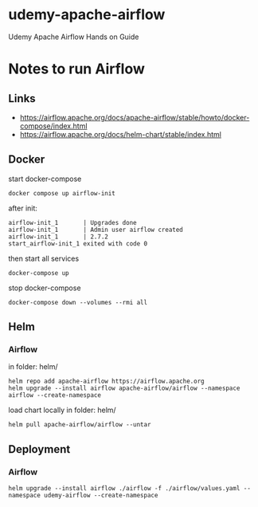 # udemy-apache-airflow
Udemy Apache Airflow Hands on Guide

# Notes to run Airflow
## Links
- https://airflow.apache.org/docs/apache-airflow/stable/howto/docker-compose/index.html
- https://airflow.apache.org/docs/helm-chart/stable/index.html

## Docker
start docker-compose
```shell
docker compose up airflow-init
```
after init:
```shell
airflow-init_1       | Upgrades done
airflow-init_1       | Admin user airflow created
airflow-init_1       | 2.7.2
start_airflow-init_1 exited with code 0
```
then start all services
```shell
docker-compose up
```
stop docker-compose
```shell
docker-compose down --volumes --rmi all
```

## Helm
### Airflow
in folder: helm/
```shell
helm repo add apache-airflow https://airflow.apache.org
helm upgrade --install airflow apache-airflow/airflow --namespace airflow --create-namespace
```
load chart locally in folder: helm/
```shell
helm pull apache-airflow/airflow --untar
```

## Deployment
### Airflow
```shell
helm upgrade --install airflow ./airflow -f ./airflow/values.yaml --namespace udemy-airflow --create-namespace
```

